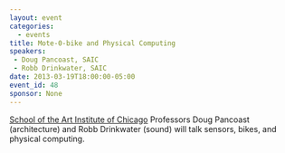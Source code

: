 ```yaml
---
layout: event
categories: 
  - events
title: Mote-0-bike and Physical Computing
speakers:
 - Doug Pancoast, SAIC
 - Robb Drinkwater, SAIC
date: 2013-03-19T18:00:00-05:00
event_id: 48
sponsor: None
---
```


[School of the Art Institute of Chicago](http://www.saic.edu/index.html) Professors Doug Pancoast (architecture) and Robb Drinkwater (sound) will talk sensors, bikes, and physical computing.